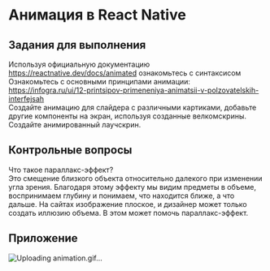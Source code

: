 # Анимация в React Native
## Задания для выполнения
Используя официальную документацию https://reactnative.dev/docs/animated ознакомьтесь с синтаксисом  
Ознакомьтесь с основными принципами анимации: https://infogra.ru/ui/12-printsipov-primeneniya-animatsii-v-polzovatelskih-interfejsah  
Создайте анимацию для слайдера с различными картиками, добавьте другие компоненты на экран, используя созданные велкомскрины.   
Создайте анимированный лаучскрин.  
## Контрольные вопросы
Что такое параллакс-эффект?  
Это смещение близкого объекта относительно далекого при изменении угла зрения. Благодаря этому эффекту мы видим предметы в объеме, воспринимаем глубину и понимаем, что находится ближе, а что дальше. На сайтах изображение плоское, и дизайнер может только создать иллюзию объема. В этом может помочь параллакс-эффект.  
## Приложение
![Uploading animation.gif…]()  

